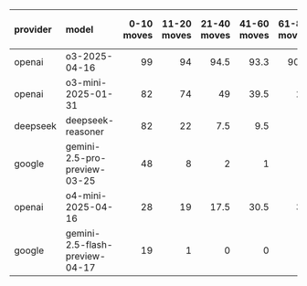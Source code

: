| provider   | model                          |   0-10 moves |   11-20 moves |   21-40 moves |   41-60 moves |   61-80 moves |   81-100 moves |
|:-----------|:-------------------------------|-------------:|--------------:|--------------:|--------------:|--------------:|---------------:|
| openai     | o3-2025-04-16                  |           99 |            94 |          94.5 |          93.3 |          90.9 |           96.5 |
| openai     | o3-mini-2025-01-31             |           82 |            74 |          49   |          39.5 |          27   |           16   |
| deepseek   | deepseek-reasoner              |           82 |            22 |           7.5 |           9.5 |           3   |            6   |
| google     | gemini-2.5-pro-preview-03-25   |           48 |             8 |           2   |           1   |           0   |            0   |
| openai     | o4-mini-2025-04-16             |           28 |            19 |          17.5 |          30.5 |          35   |           42.5 |
| google     | gemini-2.5-flash-preview-04-17 |           19 |             1 |           0   |           0   |           0   |            0   |